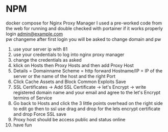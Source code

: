 # NPM
docker compose for Nginx Proxy Manager
I used a pre-worked code from the web for running and double checked with portainer if it works properly
login admin@example.com  
pw changeme
after first login you will be asked to change domain and pw

1. use your server ip with 81
2. use your credentials to log into nginx proxy manager
3. change the credentials as asked
4. klick on Hosts then Proxy Hosts and then add Proxy Host
5. Details = Domainname Scheme = http forward Hostname/IP = IP of the server or the name of the host and the right Port
6. Click Cache Assets and Block Common Exploits Save
7. SSL Certificates -> Add SSL Certificate -> let's Encrypt -> write registered domain name and your email and agree to the let's Encrypt termins of Service
8. Go back to Hosts and click the 3 little points overhead on the right side to edit go then to ssl use drag and drop for the lets encrypt certificate and drop Force SSL save
9. Proxy host should be access public and status online
10. have fun
